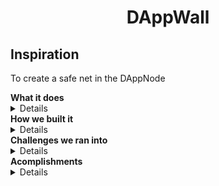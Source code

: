
<h1 align="center">DAppWall</h1>
<h2> Inspiration </h2>

<p>To create a safe net in the DAppNode</p>

<summary>
  <b> What it does </b>
</summary>
<details>
  
<p>
The basic functionality of DAppWall is to create a centralized system of access that will be register on a immutable net of nodes from DAppNode at which you could connect to.

DAppWall will follow a system of social acceptance where the community will decide which nodes won't go to the black list and which one will. In other words , each node decides which nodes go to its black and white list , this lists will be added to the community one , the one DAppWall will feed from to create its firewall.
</p>

</details>

<summary>
  <b> How we built it </b>
</summary>
<details>
<p>
The objective it is to build it with react for the front end , for back end we will use the ip tables , a smart-contract.
We will also bundle our DApp to be able to work with DAppNode , and it will be an Aragon DAO.
</p>
</details>
<summary>
  <b> Challenges we ran into </b>
</summary>
<details>
<p>
Creating the DAO has been really the main issue setting up the smart-contracts has caused us problems too due to the complexity of the rules we were trying to set up.
 </p>
</details>
<summary>
  <b> Acomplishments </b>
</summary>
<details>
<p>
Learning about Aragon and all its process and sending packages to the DAppNode. 
</p>
</details>
